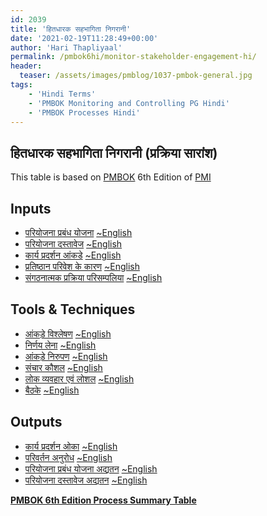 ```yaml
---
id: 2039   
title: 'हितधारक सहभागिता निगरानी'
date: '2021-02-19T11:28:49+00:00'
author: 'Hari Thapliyaal'
permalink: /pmbok6hi/monitor-stakeholder-engagement-hi/
header:
  teaser: /assets/images/pmblog/1037-pmbok-general.jpg
tags:
    - 'Hindi Terms'
    - 'PMBOK Monitoring and Controlling PG Hindi'
    - 'PMBOK Processes Hindi'
---
```


## हितधारक सहभागिता निगरानी (प्रक्रिया सारांश)

This table is based on [PMBOK](https://www.pmi.org/pmbok-guide-standards) 6th Edition of [PMI](https://www.pmi.org)

## Inputs

- [परियोजना प्रबंध योजना](/pmbok6hi/project-management-plan-hi) [~English](/pmbok6/Project-Management-Plan)
- [परियोजना दस्तावेज](/pmbok6hi/project-documents-hi) [~English](/pmbok6/Project-Documents)
- [कार्य प्रदर्शन आंकडे](/pmbok6hi/work-performance-data-hi) [~English](/pmbok6/Work-Performance-Data)
- [प्रतिष्ठान परिवेश के कारण](/pmbok6hi/enterprise-environmental-factors-hi) [~English](/pmbok6/Enterprise-Environmental-Factors)
- [संगठनात्मक प्रक्रिया परिसम्पलिया](/pmbok6hi/organizational-process-assets-hi) [~English](/pmbok6/Organizational-Process-Assets)

## Tools &amp; Techniques

- [आंकड़े विश्लेषण](/pmbok6hi/data-analysis-hi) [~English](/pmbok6/Data-Analysis)
- [निर्णय लेना](/pmbok6hi/decision-making-hi) [~English](/pmbok6/Decision-Making)
- [आंकड़े निरुपण](/pmbok6hi/data-representation-hi) [~English](/pmbok6/Data-Representation)
- [संचार कौशल](/pmbok6hi/communication-skills-hi) [~English](/pmbok6/Communication-Skills)
- [लोक व्यवहार एवं लोशल](/pmbok6hi/interpersonal-and-team-skills-hi) [~English](/pmbok6/Interpersonal-And-Team-Skills)
- [बैठके](/pmbok6hi/meetings-hi) [~English](/pmbok6/Meetings)

## Outputs

- [कार्य प्रदर्शन ओका](/pmbok6hi/work-performance-information-hi) [~English](/pmbok6/Work-Performance-Information)
- [परिवर्तन अनुरोध](/pmbok6hi/change-requests-hi) [~English](/pmbok6/Change-Requests)
- [परियोजना प्रबंध योजना अद्यतन](/pmbok6hi/project-management-plan-updates-hi) [~English](/pmbok6/Project-Management-Plan-Updates)
- [परियोजना दस्तावेज अद्यतन](/pmbok6hi/project-documents-updates-hi) [~English](/pmbok6/Project-Documents-Updates)

**[PMBOK 6th Edition Process Summary Table](process-groups-and-processes-in-pmbok6/)**